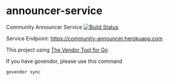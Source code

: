 # announcer-service
Community Announcer Service [![Build Status](https://travis-ci.org/community-announcer/announcer-service.svg?branch=master)](https://travis-ci.org/community-announcer/announcer-service)

Service Endpoint: https://community-announcer.herokuapp.com

This project using [The Vendor Tool for Go](https://github.com/kardianos/govendor)

If you have govendor, please use this command

```
govendor sync
```
